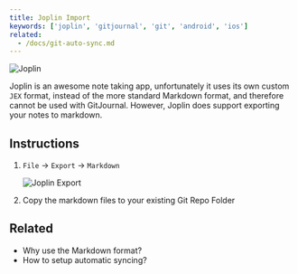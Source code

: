 ```yaml
---
title: Joplin Import
keywords: ['joplin', 'gitjournal', 'git', 'android', 'ios']
related:
  - /docs/git-auto-sync.md
---
```


![Joplin](https://raw.githubusercontent.com/laurent22/joplin/master/Assets/LinuxIcons/256x256.png)

Joplin is an awesome note taking app, unfortunately it uses its own custom `JEX` format, instead of the more standard Markdown format, and therefore cannot be used with GitJournal. However, Joplin does support exporting your notes to markdown.

## Instructions

1. `File` -> `Export` -> `Markdown`

    ![Joplin Export](/images/docs/import/joplin.png)

2. Copy the markdown files to your existing Git Repo Folder

## Related

* Why use the Markdown format?
* How to setup automatic syncing?
